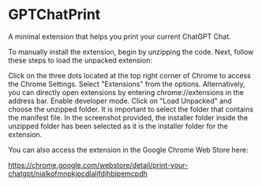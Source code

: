 # GPTChatPrint

A minimal extension that helps you print your current ChatGPT Chat.

To manually install the extension, begin by unzipping the code. Next, follow these steps to load the unpacked extension:

Click on the three dots located at the top right corner of Chrome to access the Chrome Settings.
Select "Extensions" from the options.
Alternatively, you can directly open extensions by entering chrome://extensions in the address bar.
Enable developer mode.
Click on "Load Unpacked" and choose the unzipped folder.
It is important to select the folder that contains the manifest file. In the screenshot provided, the installer folder inside the unzipped folder has been selected as it is the installer folder for the extension.

You can also access the extension in the Google Chrome Web Store here:

https://chrome.google.com/webstore/detail/print-your-chatgpt/nialkofmnpkjpcdlaljfdjhbjpemcpdh
